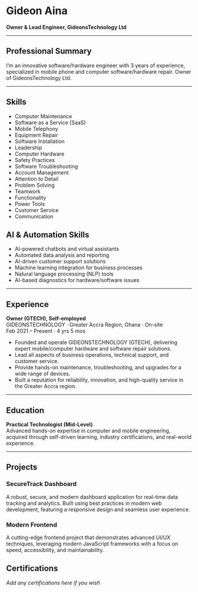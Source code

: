 # Gideon Aina

**Owner & Lead Engineer, GideonsTechnology Ltd**

---

## Professional Summary
I’m an innovative software/hardware engineer with 3 years of experience, specialized in mobile phone and computer software/hardware repair. Owner of GideonsTechnology Ltd.

---

## Skills
- Computer Maintenance
- Software as a Service (SaaS)
- Mobile Telephony
- Equipment Repair
- Software Installation
- Leadership
- Computer Hardware
- Safety Practices
- Software Troubleshooting
- Account Management
- Attention to Detail
- Problem Solving
- Teamwork
- Functionality
- Power Tools
- Customer Service
- Communication

## AI & Automation Skills
- AI-powered chatbots and virtual assistants
- Automated data analysis and reporting
- AI-driven customer support solutions
- Machine learning integration for business processes
- Natural language processing (NLP) tools
- AI-based diagnostics for hardware/software issues

---

## Experience
**Owner (GTECH), Self-employed**  
GIDEONSTECHNOLOGY · Greater Accra Region, Ghana · On-site  
Feb 2021 – Present · 4 yrs 5 mos
- Founded and operate GIDEONSTECHNOLOGY (GTECH), delivering expert mobile/computer hardware and software repair solutions.
- Lead all aspects of business operations, technical support, and customer service.
- Provide hands-on maintenance, troubleshooting, and upgrades for a wide range of devices.
- Built a reputation for reliability, innovation, and high-quality service in the Greater Accra region.

---

## Education

**Practical Technologist (Mid-Level)**  
Advanced hands-on expertise in computer and mobile engineering, acquired through self-driven learning, industry certifications, and real-world experience.

---

## Projects

### SecureTrack Dashboard
A robust, secure, and modern dashboard application for real-time data tracking and analytics. Built using best practices in modern web development, featuring a responsive design and seamless user experience.

### Modern Frontend
A cutting-edge frontend project that demonstrates advanced UI/UX techniques, leveraging modern JavaScript frameworks with a focus on speed, accessibility, and maintainability.

## Certifications
*Add any certifications here if you wish*
